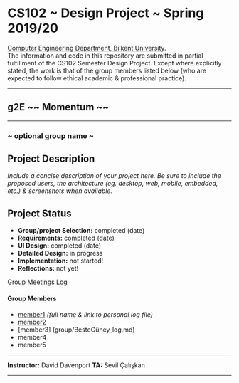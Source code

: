 # CS102 ~ Design Project ~ Spring 2019/20
[Computer Engineering Department, Bilkent University](http://w3.cs.bilkent.edu.tr/en/).  
The information and code in this repository are submitted in partial fulfillment of the CS102 Semester Design Project. Except where explicitly stated, the work is that of the group members listed below (who are expected to follow ethical academic & professional practice).
****
## g2E ~~ Momentum ~~
****
### ~ optional group name ~

## Project Description
_Include a concise description of your project here. Be sure to include the proposed users, the architecture (eg. desktop, web, mobile, embedded, etc.) & screenshots when available._
   
## Project Status
+ **Group/project Selection:** completed (date)
+ **Requirements:** completed (date)
+ **UI Design:** completed (date)
+ **Detailed Design:** in progress
+ **Implementation:** not started!
+ **Reflections:** not yet!

[Group Meetings Log](group/meetingslog.md)
#### Group Members
- [member1](group/member1_log.md)    _(full name & link to personal log file)_
- [member2](group/member2_log.md)
- [member3] (group/BesteGüney_log.md)
- member4
- member5

****
**Instructor:** David Davenport   **TA:**  Sevil Çalışkan
****
